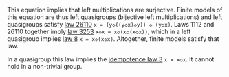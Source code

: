 This equation implies that left multiplications are surjective.  Finite models of this equation are thus left quasigroups (bijective left multiplications) and left quasigroups satisfy [law 26110](https://teorth.github.io/equational_theories/implications/?26110) `x = (y◇((y◇x)◇y)) ◇ (y◇x)`.  Laws 1112 and 26110 together imply [law 3253](https://teorth.github.io/equational_theories/implications/?3253) `x◇x = x◇(x◇(x◇x))`, which in a left quasigroup implies [law 8](https://teorth.github.io/equational_theories/implications/?8) `x = x◇(x◇x)`.  Altogether, finite models satisfy that law.

In a quasigroup this law implies the [idempotence law 3](https://teorth.github.io/equational_theories/implications/?3) `x = x◇x`.  It cannot hold in a non-trivial group.
